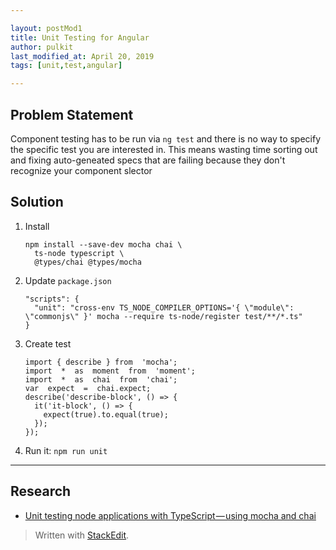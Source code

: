 ```yaml
---

layout: postMod1
title: Unit Testing for Angular
author: pulkit
last_modified_at: April 20, 2019
tags: [unit,test,angular]

---
```


## Problem Statement
Component testing has to be run via `ng test` and there is no way to specify the specific test you are interested in. This means wasting time sorting out and fixing auto-geneated specs that are failing because they don't recognize your component slector

## Solution

1. Install
	```
	npm install --save-dev mocha chai \
	  ts-node typescript \
	  @types/chai @types/mocha
	```
2. Update `package.json`
	```
	"scripts": {
	  "unit": "cross-env TS_NODE_COMPILER_OPTIONS='{ \"module\": \"commonjs\" }' mocha --require ts-node/register test/**/*.ts"
	}
	```
3. Create test
	```
	import { describe } from  'mocha';
	import  *  as  moment  from  'moment';
	import  *  as  chai  from  'chai';
	var  expect  =  chai.expect;
	describe('describe-block', () => {
	  it('it-block', () => {
	    expect(true).to.equal(true);
	  });
	});
	```
1. Run it: `npm run unit`

---

## Research
* [Unit testing node applications with TypeScript — using mocha and chai](https://journal.artfuldev.com/unit-testing-node-applications-with-typescript-using-mocha-and-chai-384ef05f32b2)

> Written with [StackEdit](https://stackedit.io/).
<!--stackedit_data:
eyJoaXN0b3J5IjpbLTYyODY0MDYwMV19
-->